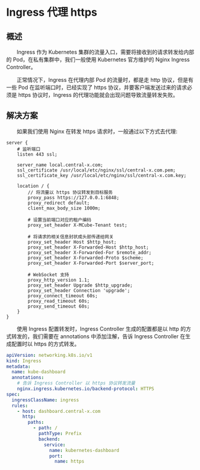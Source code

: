 # Ingress 代理 https
## 概述
&emsp;&emsp;Ingress 作为 Kubernetes 集群的流量入口，需要将接收到的请求转发给内部的 Pod，在私有集群中，我们一般使用 Kubernetes 官方维护的 Nginx Ingress Controller。

&emsp;&emsp;正常情况下，Ingress 在代理内部 Pod 的流量时，都是走 http 协议，但是有一些 Pod 在监听端口时，已经实现了 https 协议，并要客户端发送过来的请求必须是 https 协议时，Ingress 的代理功能就会出现问题导致流量转发失败。

## 解决方案
&emsp;&emsp;如果我们使用 Nginx 在转发 https 请求时，一般通过以下方式去代理:

```nginx
server {
    # 监听端口
    listen 443 ssl;

    server_name local.central-x.com;
    ssl_certificate /usr/local/etc/nginx/ssl/central-x.com.pem;
    ssl_certificate_key /usr/local/etc/nginx/ssl/central-x.com.key;

    location / {
        // 将流量以 https 协议转发到目标服务
        proxy_pass https://127.0.0.1:6848;
        proxy_redirect default;
        client_max_body_size 1000m;

        # 设置当前端口对应的租户编码
        proxy_set_header X-MCube-Tenant test;

        # 将请求的相关信息封状成头部传递给网关
        proxy_set_header Host $http_host;
        proxy_set_header X-Forwarded-Host $http_host;
        proxy_set_header X-Forwarded-For $remote_addr;
        proxy_set_header X-Forwarded-Proto $scheme;
        proxy_set_header X-Forwarded-Port $server_port;

        # WebSocket 支持
        proxy_http_version 1.1;
        proxy_set_header Upgrade $http_upgrade;
        proxy_set_header Connection 'upgrade';
        proxy_connect_timeout 60s;
        proxy_read_timeout 60s;
        proxy_send_timeout 60s;
    }
}
```

&emsp;&emsp;使用 Ingress 配置转发时，Ingress Controller 生成的配置都是以 http 的方式转发的，我们需要在 annotations 中添加注解，告诉 Ingress Controller 在生成配置时以 https 的方式转发。

```yaml
apiVersion: networking.k8s.io/v1
kind: Ingress
metadata:
  name: kube-dashboard
  annotations:
    # 告诉 Ingress Controller 以 https 协议转发流量
    nginx.ingress.kubernetes.io/backend-protocol: HTTPS
spec:
  ingressClassName: ingress
  rules:
    - host: dashboard.central-x.com
      http:
        paths:
          - path: /
            pathType: Prefix
            backend:
              service:
                name: kubernetes-dashboard
                port:
                  name: https
```